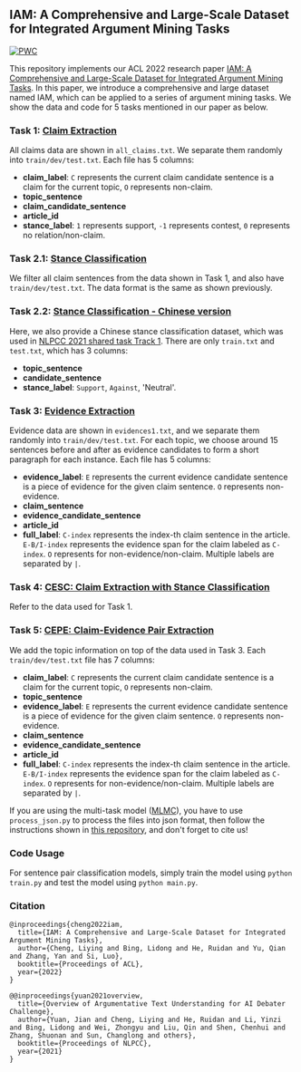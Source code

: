 ## IAM: A Comprehensive and Large-Scale Dataset for Integrated Argument Mining Tasks

[![PWC](https://img.shields.io/badge/PapersWithCode-Benchmark-%232cafb1)](https://paperswithcode.com/paper/iam-a-comprehensive-and-large-scale-dataset)

This repository implements our ACL 2022 research paper [IAM: A Comprehensive and Large-Scale Dataset for Integrated Argument Mining Tasks](https://arxiv.org/pdf/2203.12257.pdf). In this paper, we introduce a comprehensive and large dataset named IAM, which can be applied to a series of argument mining tasks. We show the data and code for 5 tasks mentioned in our paper as below.

### Task 1: [Claim Extraction](https://github.com/LiyingCheng95/IAM/tree/main/claims)

All claims data are shown in `all_claims.txt`. We separate them randomly into `train/dev/test.txt`. Each file has 5 columns:

- **claim_label**: `C` represents the current claim candidate sentence is a claim for the current topic, `O` represents non-claim.
- **topic_sentence**
- **claim_candidate_sentence**
- **article_id**
- **stance_label**: `1` represents support, `-1` represents contest, `0` represents no relation/non-claim.

### Task 2.1: [Stance Classification](https://github.com/LiyingCheng95/IAM/tree/main/stance)

We filter all claim sentences from the data shown in Task 1, and also have `train/dev/test.txt`. The data format is the same as shown previously.

### Task 2.2: [Stance Classification - Chinese version](https://github.com/LiyingCheng95/IAM/tree/main/stance_Chinese)

Here, we also provide a Chinese stance classification dataset, which was used in [NLPCC 2021 shared task Track 1](https://github.com/AIDebater/Argumentative-Text-Understanding-for-AI-Debater-NLPCC2021). There are only `train.txt` and `test.txt`, which has 3 columns:

- **topic_sentence**
- **candidate_sentence**
- **stance_label**: `Support`, `Against`, 'Neutral'.

### Task 3: [Evidence Extraction](https://github.com/LiyingCheng95/IAM/tree/main/evidence)

Evidence data are shown in `evidences1.txt`, and we separate them randomly into `train/dev/test.txt`. For each topic, we choose around 15 sentences before and after as evidence candidates to form a short paragraph for each instance. Each file has 5 columns:
- **evidence_label**: `E` represents the current evidence candidate sentence is a piece of evidence for the given claim sentence. `O` represents non-evidence.
- **claim_sentence**
- **evidence_candidate_sentence**
- **article_id**
- **full_label**: `C-index` represents the index-th claim sentence in the article. `E-B/I-index` represents the evidence span for the claim labeled as `C-index`. `O` represents for non-evidence/non-claim. Multiple labels are separated by `|`.

### Task 4: [CESC: Claim Extraction with Stance Classification](https://github.com/LiyingCheng95/IAM/tree/main/CESC)

Refer to the data used for Task 1.

### Task 5: [CEPE: Claim-Evidence Pair Extraction](https://github.com/LiyingCheng95/IAM/tree/main/CEPE)

We add the topic information on top of the data used in Task 3. Each `train/dev/test.txt` file has 7 columns:
- **claim_label**: `C` represents the current claim candidate sentence is a claim for the current topic, `O` represents non-claim.
- **topic_sentence**
- **evidence_label**: `E` represents the current evidence candidate sentence is a piece of evidence for the given claim sentence. `O` represents non-evidence.
- **claim_sentence**
- **evidence_candidate_sentence**
- **article_id**
- **full_label**: `C-index` represents the index-th claim sentence in the article. `E-B/I-index` represents the evidence span for the claim labeled as `C-index`. `O` represents for non-evidence/non-claim. Multiple labels are separated by `|`.

If you are using the multi-task model ([MLMC](https://aclanthology.org/2021.acl-long.496.pdf)), you have to use `process_json.py` to process the files into json format, then follow the instructions shown in [this repository](https://github.com/TianyuTerry/MLMC), and don't forget to cite us!


### Code Usage
For sentence pair classification models, simply train the model using ```python train.py``` and test the model using ```python main.py```.

### Citation
```
@inproceedings{cheng2022iam,
  title={IAM: A Comprehensive and Large-Scale Dataset for Integrated Argument Mining Tasks},
  author={Cheng, Liying and Bing, Lidong and He, Ruidan and Yu, Qian and Zhang, Yan and Si, Luo},
  booktitle={Proceedings of ACL},
  year={2022}
}

@@inproceedings{yuan2021overview,
  title={Overview of Argumentative Text Understanding for AI Debater Challenge},
  author={Yuan, Jian and Cheng, Liying and He, Ruidan and Li, Yinzi and Bing, Lidong and Wei, Zhongyu and Liu, Qin and Shen, Chenhui and Zhang, Shuonan and Sun, Changlong and others},
  booktitle={Proceedings of NLPCC},
  year={2021}
}
```
